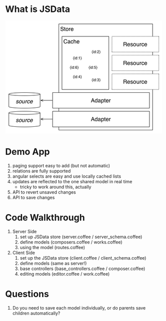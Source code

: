 # What is JSData

![system diagram](system_diagram.png)

# Demo App

1. paging support easy to add (but not automatic)
2. relations are fully supported
3. angular selects are easy and use locally cached lists
4. updates are reflected to the one shared model in real time
    * tricky to work around this, actually
5. API to revert unsaved changes
6. API to save changes


# Code Walkthrough

1. Server Side
    1. set up JSData store (server.coffee / server_schema.coffee)
    2. define models (composers.coffee / works.coffee)
    3. using the model (routes.coffee)
2. Client Side
    1. set up the JSData store (client.coffee / client_schema.coffee)
    2. define models (same as server!)
    3. base controllers (base_controllers.coffee / composer.coffee)
    4. editing models (editor.coffee / work.coffee)

# Questions

1. Do you need to save each model individually, or do parents save children automatically?
